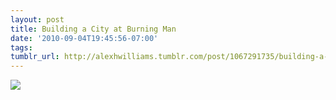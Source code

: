 ```yaml
---
layout: post
title: Building a City at Burning Man
date: '2010-09-04T19:45:56-07:00'
tags: 
tumblr_url: http://alexhwilliams.tumblr.com/post/1067291735/building-a-city-at-burning-man
---
```

<img src="http://www.tumblr.com/photo/1280/alexhwilliams/1067291735/1/tumblr_l896cl4zoq1qz5a5a"/>
